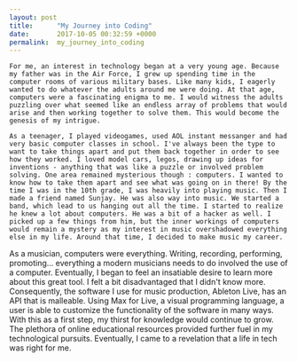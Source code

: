 ```yaml
---
layout: post
title:      "My Journey into Coding"
date:       2017-10-05 00:32:59 +0000
permalink:  my_journey_into_coding
---
```


  
	For me, an interest in technology began at a very young age. Because my father was in the Air Force, I grew up spending time in the computer rooms of various military bases. Like many kids, I eagerly wanted to do whatever the adults around me were doing. At that age, computers were a fascinating enigma to me. I would witness the adults puzzling over what seemed like an endless array of problems that would arise and then working together to solve them. This would become the genesis of my intrigue. 
	
	As a teenager, I played videogames, used AOL instant messanger and had very basic computer classes in school. I've always been the type to want to take things apart and put them back together in order to see how they worked. I loved model cars, legos, drawing up ideas for inventions - anything that was like a puzzle or involved problem solving. One area remained mysterious though : computers. I wanted to know how to take them apart and see what was going on in there! By the time I was in the 10th grade, I was heavily into playing music. Then I made a friend named Sunjay. He was also way into music. We started a band, which lead to us hanging out all the time. I started to realize he knew a lot about computers. He was a bit of a hacker as well. I picked up a few things from him, but the inner workings of computers would remain a mystery as my interest in music overshadowed everything else in my life. Around that time, I decided to make music my career.

  As a musician, computers were everything. Writing, recording, performing, promoting... everything a modern musicians needs to do involved the use of a computer. Eventually, I began to feel an insatiable desire to learn more about this great tool. I felt a bit disadvantaged that I didn't know more. Consequently, the software I use for music production, Ableton Live, has an API that is malleable. Using Max for Live, a visual programming language, a user is able to customize the functionality of the software in many ways. With this as a first step, my thirst for knowledge would continue to grow. The plethora of online educational resources provided further fuel in my technological pursuits. Eventually, I came to a revelation that a life in tech was right for me.  
	
